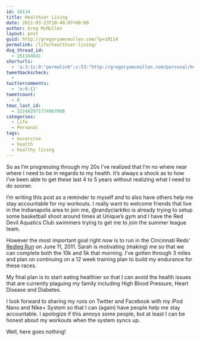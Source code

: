 ```yaml
---
id: 10114
title: Healthier Living
date: 2011-03-23T10:49:07+00:00
author: Greg McMullen
layout: post
guid: http://gregoryamcmullen.com/?p=10114
permalink: /life/healthier-living/
dsq_thread_id:
  - 261164641
shorturls:
  - 'a:3:{s:9:"permalink";s:53:"http://gregoryamcmullen.com/personal/healthier-living";s:7:"tinyurl";s:26:"http://tinyurl.com/3qysr3y";s:4:"isgd";s:19:"http://is.gd/x9XiNI";}'
tweetbackscheck:
  - 
twittercomments:
  - 'a:0:{}'
tweetcount:
  - 0
tmac_last_id:
  - 322482971774967808
categories:
  - Life
  - Personal
tags:
  - excercise
  - health
  - healthy living
---
```

So as I&#8217;m progressing through my 20s I&#8217;ve realized that I&#8217;m no where near where I need to be in regards to my health. It&#8217;s always a shock as to how I&#8217;ve been able to get these last 4 to 5 years without realizing what I need to do sooner.

I&#8217;m writing this post as a reminder to myself and to also have others help me stay accountable for my workouts. I really want to welcome friends that live in the Indianapolis area to join me, @randyclarktko is already trying to setup some basketball shoot around times at Unique&#8217;s gym and I have the Red Devil Aquatics Club swimmers trying to get me to join the summer league team.

However the most important goal right now is to run in the Cincinnati Reds&#8217; [Redleg Run](http://mlb.mlb.com/cin/community/race.jsp) on June 11, 2011. Sarah is motivating (making) me so that we can complete both the 10k and 5k that morning. I&#8217;ve gotten through 3 miles and plan on continuing on a 12 week training plan to build my endurance for these races.

My final plan is to start eating healthier so that I can avoid the health issues that are currently plaguing my family including High Blood Pressure, Heart Disease and Diabetes.

I look forward to sharing my runs on Twitter and Facebook with my iPod Nano and Nike+ System so that I can (again) have people help me stay accountable. I apologize if this annoys some people, but at least I can be honest about my workouts when the system syncs up.

Well, here goes nothing!